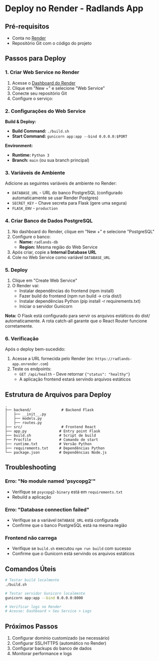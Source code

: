 # Deploy no Render - Radlands App

## Pré-requisitos

- Conta no [Render](https://render.com)
- Repositório Git com o código do projeto

## Passos para Deploy

### 1. Criar Web Service no Render

1. Acesse o [Dashboard do Render](https://dashboard.render.com)
2. Clique em "New +" e selecione "Web Service"
3. Conecte seu repositório Git
4. Configure o serviço:

### 2. Configurações do Web Service

**Build & Deploy:**
- **Build Command:** `./build.sh`
- **Start Command:** `gunicorn app:app --bind 0.0.0.0:$PORT`

**Environment:**
- **Runtime:** `Python 3`
- **Branch:** `main` (ou sua branch principal)

### 3. Variáveis de Ambiente

Adicione as seguintes variáveis de ambiente no Render:

- `DATABASE_URL` - URL do banco PostgreSQL (configurado automaticamente se usar Render Postgres)
- `SECRET_KEY` - Chave secreta para Flask (gere uma segura)
- `FLASK_ENV` - `production`

### 4. Criar Banco de Dados PostgreSQL

1. No dashboard do Render, clique em "New +" e selecione "PostgreSQL"
2. Configure o banco:
   - **Name:** `radlands-db`
   - **Region:** Mesma região do Web Service
3. Após criar, copie a **Internal Database URL**
4. Cole no Web Service como variável `DATABASE_URL`

### 5. Deploy

1. Clique em "Create Web Service"
2. O Render vai:
   - Instalar dependências do frontend (npm install)
   - Fazer build do frontend (npm run build → cria dist/)
   - Instalar dependências Python (pip install -r requirements.txt)
   - Iniciar o servidor Gunicorn

**Nota:** O Flask está configurado para servir os arquivos estáticos do dist/ automaticamente. A rota catch-all garante que o React Router funcione corretamente.

### 6. Verificação

Após o deploy bem-sucedido:

1. Acesse a URL fornecida pelo Render (ex: `https://radlands-app.onrender.com`)
2. Teste os endpoints:
   - `GET /api/health` - Deve retornar `{"status": "healthy"}`
   - A aplicação frontend estará servindo arquivos estáticos

## Estrutura de Arquivos para Deploy

```
.
├── backend/              # Backend Flask
│   ├── __init__.py
│   ├── models.py
│   ├── routes.py
├── src/                  # Frontend React
├── app.py               # Entry point Flask
├── build.sh             # Script de build
├── Procfile             # Comando de start
├── runtime.txt          # Versão Python
├── requirements.txt     # Dependências Python
└── package.json         # Dependências Node.js
```

## Troubleshooting

### Erro: "No module named 'psycopg2'"
- Verifique se `psycopg2-binary` está em `requirements.txt`
- Rebuild a aplicação

### Erro: "Database connection failed"
- Verifique se a variável `DATABASE_URL` está configurada
- Confirme que o banco PostgreSQL está na mesma região

### Frontend não carrega
- Verifique se `build.sh` executou `npm run build` com sucesso
- Confirme que o Gunicorn está servindo os arquivos estáticos

## Comandos Úteis

```bash
# Testar build localmente
./build.sh

# Testar servidor Gunicorn localmente
gunicorn app:app --bind 0.0.0.0:8000

# Verificar logs no Render
# Acesse: Dashboard > Seu Service > Logs
```

## Próximos Passos

1. Configurar domínio customizado (se necessário)
2. Configurar SSL/HTTPS (automático no Render)
3. Configurar backups do banco de dados
4. Monitorar performance e logs

